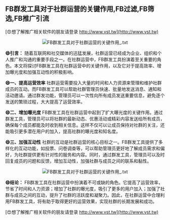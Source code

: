 ## **FB群发工具对于社群运营的关键作用,FB过滤,FB筛选,FB推广引流**

[😍想了解推广相关软件的朋友请登录 http://www.vst.tw](http://www.vst.tw)

 <center><img src="https://vst.tw/MP4/tuiguang/png/2.png" alt="FB群发工具对于社群运营的关键作用_.txt"></center>

**😄引言：**
随着互联网和社交媒体的迅猛发展，社群运营已经成为企业、组织和个人推广和沟通的重要手段之一。在社群运营中，FB群发工具扮演着至关重要的角色。本文将探讨FB群发工具在社群运营中的关键作用，以及它对于提高效率、增加曝光度和加强互动性的积极影响。

**😄一、提高运营效率**
社群运营需要投入大量的时间和人力资源来管理和维护社群成员的互动。而FB群发工具可以帮助社群管理员快速、批量地发送消息、通知和活动邀请。通过群发功能，管理员可以一次性向所有成员发送重要信息，避免逐个发送的繁琐过程，大大提高了运营效率。

**😄二、增加曝光度**
FB群发工具在社群运营中起到了扩大曝光度的关键作用。通过群发工具，管理员可以将社群的最新动态、优惠活动或精彩内容发送给所有成员，确保每个成员都能及时收到相关信息。这样不仅可以让成员保持对社群的关注，还能吸引更多潜在用户的加入，提高社群的曝光度和知名度。

**😄三、加强互动性**
社群的互动是社群运营的核心目标之一。FB群发工具提供了多样化的互动功能，如投票、问卷调查等，可以帮助管理员更好地了解成员需求和偏好，为社群提供更有针对性的服务和内容。同时，通过群发工具，管理员可以及时回复成员的问题和反馈，增加互动性，加强社群与成员之间的联系和黏性。

 <center><img src="https://vst.tw/MP4/tuiguang/png/3.png" alt="FB群发工具对于社群运营的关键作用_.txt"></center>

**😄结论：**
FB群发工具在社群运营中扮演着不可或缺的角色。它提高了运营效率，节省了时间和人力资源；增加了社群的曝光度，吸引了更多的用户加入；加强了社群与成员之间的互动，提升了社群的活跃度和凝聚力。因此，在社群运营中合理利用FB群发工具，将有助于取得更好的运营效果，实现社群的长期发展和成功。

[😍想了解推广相关软件的朋友请登录 http://www.vst.tw](http://www.vst.tw)




